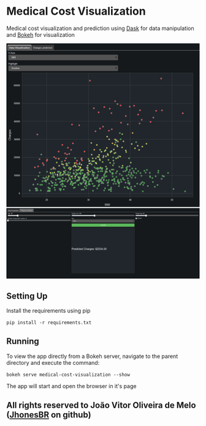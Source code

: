 # Medical Cost Visualization

Medical cost visualization and prediction using [Dask](https://www.dask.org/) for data manipulation and [Bokeh](https://docs.bokeh.org/en/latest/) for visualization 

<img src="images/graph.png"></img>
<img src="images/prediction.png"></img>

## Setting Up

Install the requirements using pip

    pip install -r requirements.txt

## Running

To view the app directly from a Bokeh server, navigate to the parent directory and execute the command:

    bokeh serve medical-cost-visualization --show

The app will start and open the browser in it's page

## All rights reserved to João Vitor Oliveira de Melo ([JhonesBR][myGit] on github)

[myGit]: <https://github.com/JhonesBR>